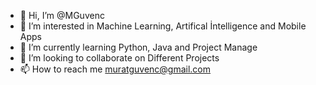 - 👋 Hi, I’m @MGuvenc
- 👀 I’m interested in Machine Learning, Artifical İntelligence and Mobile Apps
- 🌱 I’m currently learning Python, Java and Project Manage
- 💞️ I’m looking to collaborate on Different Projects
- 📫 How to reach me muratguvenc@gmail.com
